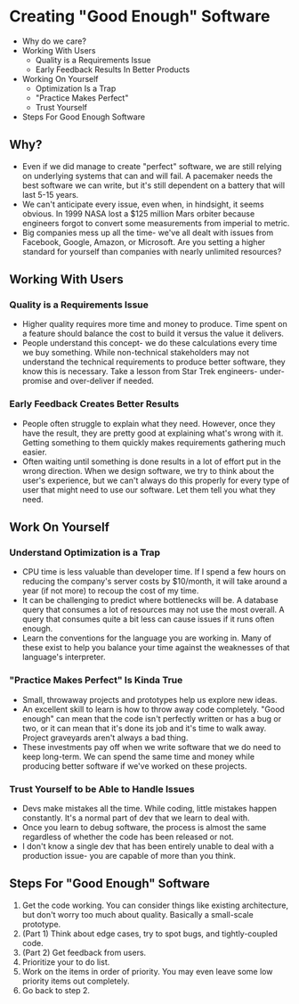 # Creating "Good Enough" Software

- Why do we care?
- Working With Users
  - Quality is a Requirements Issue
  - Early Feedback Results In Better Products
- Working On Yourself
  - Optimization Is a Trap
  - "Practice Makes Perfect"
  - Trust Yourself
- Steps For Good Enough Software

## Why?

- Even if we did manage to create "perfect" software, we are still relying on underlying systems that can and will fail. A pacemaker needs the best software we can write, but it's still dependent on a battery that will last 5-15 years.
- We can't anticipate every issue, even when, in hindsight, it seems obvious. In 1999 NASA lost a $125 million Mars orbiter because engineers forgot to convert some measurements from imperial to metric.
- Big companies mess up all the time- we've all dealt with issues from Facebook, Google, Amazon, or Microsoft. Are you setting a higher standard for yourself than companies with nearly unlimited resources?

## Working With Users

### Quality is a Requirements Issue

- Higher quality requires more time and money to produce. Time spent on a feature should balance the cost to build it versus the value it delivers.
- People understand this concept- we do these calculations every time we buy something. While non-technical stakeholders may not understand the technical requirements to produce better software, they know this is necessary. Take a lesson from Star Trek engineers- under-promise and over-deliver if needed.

### Early Feedback Creates Better Results

- People often struggle to explain what they need. However, once they have the result, they are pretty good at explaining what's wrong with it. Getting something to them quickly makes requirements gathering much easier.
- Often waiting until something is done results in a lot of effort put in the wrong direction. When we design software, we try to think about the user's experience, but we can't always do this properly for every type of user that might need to use our software. Let them tell you what they need.

## Work On Yourself

### Understand Optimization is a Trap

- CPU time is less valuable than developer time. If I spend a few hours on reducing the company's server costs by $10/month, it will take around a year (if not more) to recoup the cost of my time.
- It can be challenging to predict where bottlenecks will be. A database query that consumes a lot of resources may not use the most overall. A query that consumes quite a bit less can cause issues if it runs often enough.
- Learn the conventions for the language you are working in. Many of these exist to help you balance your time against the weaknesses of that language's interpreter.

### "Practice Makes Perfect" Is Kinda True

- Small, throwaway projects and prototypes help us explore new ideas.
- An excellent skill to learn is how to throw away code completely. "Good enough" can mean that the code isn't perfectly written or has a bug or two, or it can mean that it's done its job and it's time to walk away. Project graveyards aren't always a bad thing.
- These investments pay off when we write software that we do need to keep long-term. We can spend the same time and money while producing better software if we've worked on these projects.

### Trust Yourself to be Able to Handle Issues

- Devs make mistakes all the time. While coding, little mistakes happen constantly. It's a normal part of dev that we learn to deal with.
- Once you learn to debug software, the process is almost the same regardless of whether the code has been released or not.
- I don't know a single dev that has been entirely unable to deal with a production issue- you are capable of more than you think.

## Steps For "Good Enough" Software

1. Get the code working. You can consider things like existing architecture, but don't worry too much about quality. Basically a small-scale prototype.
2. (Part 1) Think about edge cases, try to spot bugs, and tightly-coupled code.
3. (Part 2) Get feedback from users.
4. Prioritize your to do list.
5. Work on the items in order of priority. You may even leave some low priority items out completely.
6. Go back to step 2.
